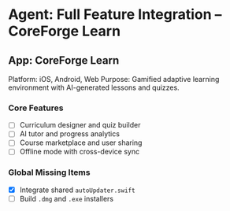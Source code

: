 # Agent: Full Feature Integration – CoreForge Learn

## App: CoreForge Learn
Platform: iOS, Android, Web
Purpose: Gamified adaptive learning environment with AI-generated lessons and quizzes.

### Core Features
- [ ] Curriculum designer and quiz builder
- [ ] AI tutor and progress analytics
- [ ] Course marketplace and user sharing
- [ ] Offline mode with cross-device sync

### Global Missing Items
- [x] Integrate shared `autoUpdater.swift`
- [ ] Build `.dmg` and `.exe` installers
